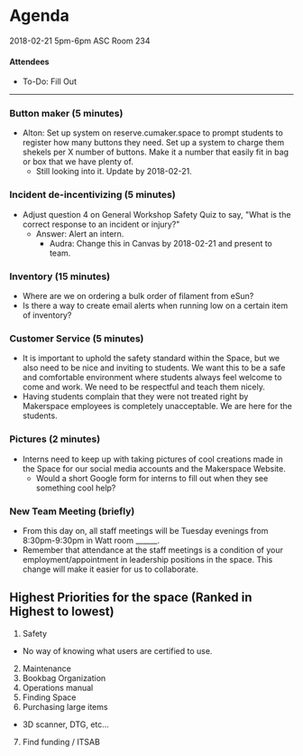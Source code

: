 # Agenda
2018-02-21
5pm-6pm
ASC Room 234

#### Attendees
- To-Do: Fill Out



-----
### Button maker (5 minutes)
- Alton: Set up system on reserve.cumaker.space to prompt students to register how many buttons they need. Set up a system to charge them shekels per X number of buttons. Make it a number that easily fit in bag or box that we have plenty of.
  - Still looking into it. Update by 2018-02-21.

### Incident de-incentivizing (5 minutes)
- Adjust question 4 on General Workshop Safety Quiz to say, "What is the correct response to an incident or injury?"
  - Answer: Alert an intern.
    - Audra: Change this in Canvas by 2018-02-21 and present to team.

### Inventory (15 minutes)
- Where are we on ordering a bulk order of filament from eSun?
- Is there a way to create email alerts when running low on a certain item of inventory?

### Customer Service (5 minutes)
- It is important to uphold the safety standard within the Space, but we also need to be nice and inviting to students. We want this to be a safe and comfortable environment where students always feel welcome to come and work. We need to be respectful and teach them nicely.
- Having students complain that they were not treated right by Makerspace employees is completely unacceptable. We are here for the students.

### Pictures (2 minutes)
- Interns need to keep up with taking pictures of cool creations made in the Space for our social media accounts and the Makerspace Website.
  - Would a short Google form for interns to fill out when they see something cool help?

### New Team Meeting (briefly)
- From this day on, all staff meetings will be Tuesday evenings from 8:30pm-9:30pm in Watt room ______.
- Remember that attendance at the staff meetings is a condition of your employment/appointment in leadership positions in the space. This change will make it easier for us to collaborate. 

## Highest Priorities for the space (Ranked in Highest to lowest)
1. Safety
  - No way of knowing what users are certified to use.
2. Maintenance
3. Bookbag Organization
4. Operations manual
5. Finding Space
6. Purchasing large items
  - 3D scanner, DTG, etc...
7. Find funding / ITSAB

